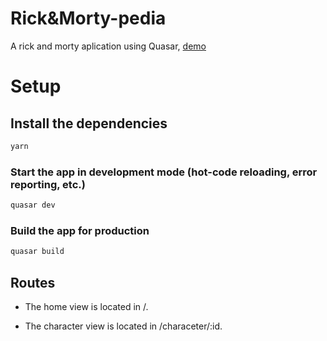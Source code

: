 # Rick&Morty-pedia

A rick and morty aplication using Quasar, [demo](rick-and-morty-app-gold.vercel.app)

# Setup

## Install the dependencies
```bash
yarn
```

### Start the app in development mode (hot-code reloading, error reporting, etc.)
```bash
quasar dev
```

### Build the app for production
```bash
quasar build
```

## Routes

- The home view is located in /.

- The character view is located in /characeter/:id.

